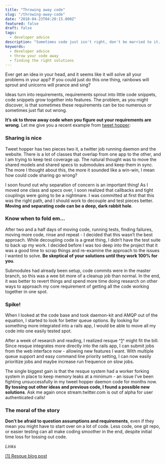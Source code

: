 ```yaml
---
title: "Throwing away code"
slug: "/throwing-away-code"
date: "2010-04-23T04:20:15.000Z"
featured: false
draft: false
tags:
  - developer advice
description: "Sometimes code just isn't right, don't be married to it..."
keywords:
  - developer advice
  - throw your code away
  - finding the right solutions
---
```


Ever get an idea in your head, and it seems like it will solve all your
problems in your app? If you could just do this one thing, rainbows will
sprout and unicorns will prance and sing?

Ideas turn into requirements, requirements sprout into little code
snippets, code snippets grow together into features. The problem, as you
might discover, is that sometimes these requirements can be too numerous
or sometimes just flat out wrong.

**It’s ok to throw away code when you figure out your requirements are
wrong**. Let me give you a recent example from [tweet
hopper](http://tweethopper.com):

### Sharing is nice

Tweet hopper has two pieces two it, a twitter job running daemon and the
website. There is a lot of classes that overlap from one app to the
other, and I am trying to keep test coverage up. The natural thought was
to move the shared models and shared specs to submodules and keep them
in sync. The more I thought about this, the more it sounded like a
win-win, I mean how could code sharing go wrong?

I soon found out why separation of concern is an important thing! As I
moved one class and specs over, I soon realized that callbacks and tight
couplings were going to be a nightmare. I was committed at first that
this was the right path, and I should work to decouple and test pieces
better. **Moving and separating code can be a deep, dark rabbit hole**.

### Know when to fold em…

After two and a half days of moving code, running tests, finding
failures, moving more code, rinse and repeat - I decided that this
wasn’t the best approach. While decoupling code is a great thing, I
didn’t have the test suite to back up my work. I decided before I was
too deep into the project that it was a good time to scrap things and
re-examine the approach to the issues I wanted to solve. **Be skeptical
of your solutions until they work 100% for you**.

Submodules had already been setup, code commits were in the master
branch, so this was a wee bit more of a cleanup job than normal. In the
end, it was better to revert things and spend more time doing research
on other ways to approach my core requirement of getting all the code
working together in one spot.

### Spike!

When I looked at the code base and took daemon-kit and AMQP out of the
equation, I started to look for better queue options. By looking for
something more integrated into a rails app, I would be able to move all
my code into one easily tested spot.

After a week of research and reading, I realized resque
^[1](#footnote-1)^ might fit the bill. Since resque integrates more
directly into the rails app, I can submit jobs from the web interface
now - allowing new features I want. With multiple queue support and easy
command line priority setting, I can now easily prioritize jobs and
maybe increase run frequence on slow jobs.

The single biggest gain is that the resque system had a worker forking
system in place to keep memory leaks at a minimum - an issue I’ve been
fighting unsuccessfully in my tweet hopper daemon code for months now.
**By tossing out other ideas and previous code, I found a possible new
solutions**. Ask me again once stream.twitter.com is out of alpha for
user authenticated calls!

### The moral of the story

**Don’t be afraid to question assumptions and requirements**, even if
they mean you might have to start over on a lot of code. Less code, one
git repo, or easier testing can all make coding smoother in the end,
despite initial time loss for tossing out code.

*Links*

[[1] Resque blog post](http://github.com/blog/542-introducing-resque)

